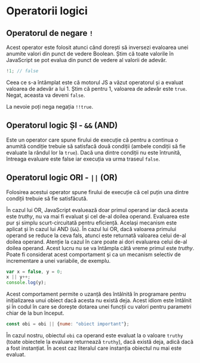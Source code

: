 # Operatorii logici

## Operatorul de negare `!`

Acest operator este folosit atunci când dorești să inversezi evaloarea unei anumite valori din punct de vedere Boolean. Știm că toate valorile în JavaScript se pot evalua din punct de vedere al valorii de adevăr.

```javascript
!1; // false
```

Ceea ce s-a întâmplat este că motorul JS a văzut operatorul și a evaluat valoarea de adevăr a lui 1. Știm că pentru 1, valoarea de adevăr este `true`. Negat, aceasta va deveni `false`.

La nevoie poți nega negația `!!true`.

## Operatorul logic ȘI - `&&` (AND)

Este un operator care spune firului de execuție că pentru a continua o anumită condiție trebuie să satisfacă două condiții (ambele condiții să fie evaluate la rândul lor la `true`).
Dacă una dintre condiții nu este întrunită, întreaga evaluare este false iar execuția va urma traseul `false`.

## Operatorul logic ORI - `||` (OR)

Folosirea acestui operator spune firului de execuție că cel puțin una dintre condiții trebuie să fie satisfăcută.

În cazul lui OR, JavaScript evaluează doar primul operand iar dacă acesta este *truthy*, nu va mai fi evaluat și cel de-al doilea operand. Evaluarea este pur și simplu scurt-circuitată pentru eficiență. Același mecanism este aplicat și în cazul lui AND (`&&`). În cazul lui OR, dacă valoarea primului operand se reduce la ceva fals, atunci este returnată valoarea celui de-al doilea operand.
Atenție la cazul în care poate ai dori evaluarea celui de-al doilea operand. Acest lucru nu se va întâmpla câtă vreme primul este *truthy*. Poate fi considerat acest comportament și ca un mecanism selectiv de incrementare a unei variabile, de exemplu.

```javascript
var x = false, y = 0;
x || y++;
console.log(y);
```

Acest comportament permite o uzanță des întâlnită în programare pentru inițializarea unui obiect dacă acesta nu există deja. Acest idiom este întâlnit și în codul în care se dorește dotarea unei funcții cu valori pentru parametri chiar de la bun început.

```javascript
const obi = obi || {nume: "obiect important"};
```

În cazul nostru, obiectul `obi` ca operand este evaluat la o valoare `truthy` (toate obiectele la evaluare returnează `truthy`), dacă există deja, adică dacă a fost instanțiat. În acest caz literalul care instanția obiectul nu mai este evaluat.
